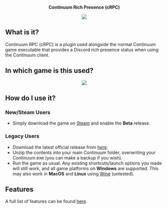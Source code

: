 <p align="center"><b>Continuum Rich Presence (cRPC)</b></p>

<p align="center"><img src="https://cdn.discordapp.com/attachments/447292498226970644/740429255359463576/unknown.png"></p>

## What is it?
Continuum RPC (cRPC) is a plugin used alongside the normal Continuum game executable that provides a Discord rich presence status when using the Continuum client.

## In which game is this used?
<p align="center"><a href="https://store.steampowered.com/app/352700/Subspace_Continuum/"><img src="https://cdn.discordapp.com/attachments/447292498226970644/744990362359300136/unknown.png"</img></a></p>

## How do I use it?
### New/Steam Users
* Simply download the game on [Steam](https://store.steampowered.com/app/352700/Subspace_Continuum) and enable the **Beta** release.
### Legacy Users
* Download the latest official release from [here](https://github.com/purge-dev/ContinuumRPC/releases).
* Unzip the contents into your main Continuum folder, overwriting your Continuum.exe (you can make a backup if you wish).
* Run the game as usual. Any existing shortcuts/launch options you made will still work, and all game platforms on **Windows** are supported. This may also work in **MacOS** and **Linux** using [Wine](https://www.winehq.org/) (untested).

## Features
A full list of features can be found [here](https://github.com/purge-dev/ContinuumRPC/wiki/Features).
